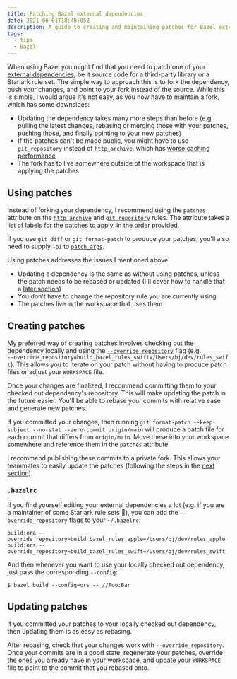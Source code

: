 ```yaml
---
title: Patching Bazel external dependencies
date: 2021-06-01T18:40:05Z
description: A guide to creating and maintaining patches for Bazel external dependencies.
tags:
  - tips
  - Bazel
---
```


When using Bazel you might find that you need to patch one of your [external dependencies](https://docs.bazel.build/versions/5.0.0/external.html), be it source code for a third-party library or a Starlark rule set. The simple way to approach this is to fork the dependency, push your changes, and point to your fork instead of the source. While this is simple, I would argue it's not easy, as you now have to maintain a fork, which has some downsides:

- Updating the dependency takes many more steps than before (e.g. pulling the latest changes, rebasing or merging those with your patches, pushing those, and finally pointing to your new patches)
- If the patches can't be made public, you might have to use `git_repository` instead of `http_archive`, which has [worse caching performance](https://github.com/bazelbuild/bazel/issues/5116)
- The fork has to live somewhere outside of the workspace that is applying the patches

## Using patches

Instead of forking your dependency, I recommend using the `patches` attribute on the [`http_archive`](https://docs.bazel.build/versions/5.0.0/repo/http.html#http_archive-patches) and [`git_repository`](https://docs.bazel.build/versions/5.0.0/repo/git.html#git_repository-patches) rules. The attribute takes a list of labels for the patches to apply, in the order provided.

If you use `git diff` or `git format-patch` to produce your patches, you'll also need to supply `-p1` to [`patch_args`](https://docs.bazel.build/versions/5.0.0/repo/http.html#http_archive-patch_args).

Using patches addresses the issues I mentioned above:

- Updating a dependency is the same as without using patches, unless the patch needs to be rebased or updated (I'll cover how to handle that a [later section](#updating-patches))
- You don't have to change the repository rule you are currently using
- The patches live in the workspace that uses them

## Creating patches

My preferred way of creating patches involves checking out the dependency locally and using the [`--override_repository`](https://docs.bazel.build/versions/5.0.0/command-line-reference.html#flag--override_repository) flag (e.g. `‑‑override_repository=build_bazel_rules_swift=/Users/bj/dev/rules_swift`). This allows you to iterate on your patch without having to produce patch files or adjust your `WORKSPACE` file.

Once your changes are finalized, I recommend committing them to your checked out dependency's repository. This will make updating the patch in the future easier. You'll be able to rebase your commits with relative ease and generate new patches.

If you committed your changes, then running `git format-patch --keep-subject --no-stat --zero-commit origin/main` will produce a patch file for each commit that differs from `origin/main`. Move these into your workspace somewhere and reference them in the `patches` attribute.

I recommend publishing these commits to a private fork. This allows your teammates to easily update the patches (following the steps in the [next section](#updating-patches)).

### `.bazelrc`

If you find yourself editing your external dependencies a lot (e.g. if you are a maintainer of some Starlark rule sets 😬), you can add the `--override_repository` flags to your `~/.bazelrc`:

```bazelrc
build:ora --override_repository=build_bazel_rules_apple=/Users/bj/dev/rules_apple
build:ors --override_repository=build_bazel_rules_swift=/Users/bj/dev/rules_swift
```

And then whenever you want to use your locally checked out dependency, just pass the corresponding `--config`:

```shell
$ bazel build --config=ors -- //Foo:Bar
```

## Updating patches

If you committed your patches to your locally checked out dependency, then updating them is as easy as rebasing.

After rebasing, check that your changes work with `--override_repository`. Once your commits are in a good state, regenerate your patches, override the ones you already have in your workspace, and update your `WORKSPACE` file to point to the commit that you rebased onto.
